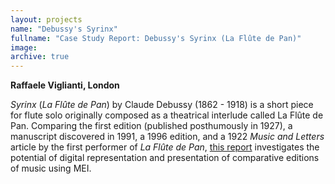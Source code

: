 ```yaml
---
layout: projects
name: "Debussy's Syrinx"
fullname: "Case Study Report: Debussy's Syrinx (La Flûte de Pan)"
image: 
archive: true
---
```

**Raffaele Viglianti, London**

_Syrinx_ (_La Flûte de Pan_) by Claude Debussy (1862 - 1918) is a short piece for flute solo originally composed as a theatrical interlude called La Flûte de Pan. Comparing the first edition (published posthumously in 1927), a manuscript discovered in 1991, a 1996 edition, and a 1922 _Music and Letters_ article by the first performer of _La Flûte de Pan_, [this report](http://legacy.cch.kcl.ac.uk/syrinx/about.html) investigates the potential of digital representation and presentation of comparative editions of music using MEI.